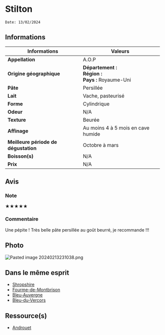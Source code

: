 # Stilton
```
Date: 13/02/2024
```
## Informations

| Informations | Valeurs |
| ---- | ---- |
| **Appellation** | A.O.P |
| **Origine géographique** | **Département :** <br>**Région :** <br>**Pays :** Royaume-Uni   |
| **Pâte** | Persillée |
| **Lait** | Vache, pasteurisé |
| **Forme** | Cylindrique |
| **Odeur** | N/A |
| **Texture** | Beurée |
| **Affinage** | Au moins 4 à 5 mois en cave humide |
| **Meilleure période de dégustation** | Octobre à mars |
| **Boisson(s)** | N/A |
| **Prix** | N/A |

## Avis
### Note
★★★★★
### Commentaire
Une pépite ! Très belle pâte persillée au goût beurré, je recommande !!!

## Photo
![Pasted image 20240213231038.png](./M%C3%A9dias/Pasted%20image%2020240213231038.png)

## Dans le même esprit
* [Shropshire](./Shropshire.md)
* [Fourme-de-Montbrison](./Fourme-de-Montbrison.md)
* [Bleu-Auvergne](./Bleu-Auvergne.md)
* [Bleu-du-Vercors](./Bleu-du-Vercors.md)

## Ressource(s)
* [Androuet](https://androuet.com/stilton-cheese-171.html)